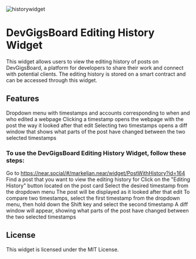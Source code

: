 ![historywidget](https://user-images.githubusercontent.com/12901349/222880515-ec4c0ed7-8bbc-4900-b788-853262262961.gif)

# DevGigsBoard Editing History Widget
This widget allows users to view the editing history of posts on DevGigsBoard, a platform for developers to share their work and connect with potential clients. The editing history is stored on a smart contract and can be accessed through this widget.

## Features
Dropdown menu with timestamps and accounts corresponding to when and who edited a webpage
Clicking a timestamp opens the webpage with the post the way it looked after that edit
Selecting two timestamps opens a diff window that shows what parts of the post have changed between the two selected timestamps

### To use the DevGigsBoard Editing History Widget, follow these steps:

Go to https://near.social/#/markeljan.near/widget/PostWithHistory?id=164
Find a post that you want to view the editing history for
Click on the "Editing History" button located on the post card
Select the desired timestamp from the dropdown menu
The post will be displayed as it looked after that edit
To compare two timestamps, select the first timestamp from the dropdown menu, then hold down the Shift key and select the second timestamp
A diff window will appear, showing what parts of the post have changed between the two selected timestamps

## License
This widget is licensed under the MIT License.

